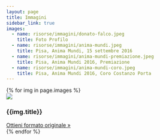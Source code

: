 ```yaml
---
layout: page
title: Immagini
sidebar_link: true
images:
  - name: risorse/immagini/donato-falco.jpeg
    title: Foto Profilo
  - name: risorse/immagini/anima-mundi.jpeg
    title: Pisa, Anima Mundi, 15 settembre 2016
  - name: risorse/immagini/anima-mundi-premiazione.jpeg
    title: Pisa, Anima Mundi 2016, Premiazione
  - name: risorse/immagini/anima-mundi-coro.jpeg
    title: Pisa, Anima Mundi 2016, Coro Costanzo Porta
---
```



<div class="container-grid">
{% for img in page.images %}
  <div class="card small">
    <div class="card-image">
      <img src="{{img.name}}" >
    </div>
    <div class="card-body">
      <div class="card-text">
      <h3>{{img.title}}</h3>
      <a href="{{img.name}}" target="_blank">Ottieni formato originale &raquo;</a>
      </div>
    </div>

  </div>
{% endfor %}
</div>
